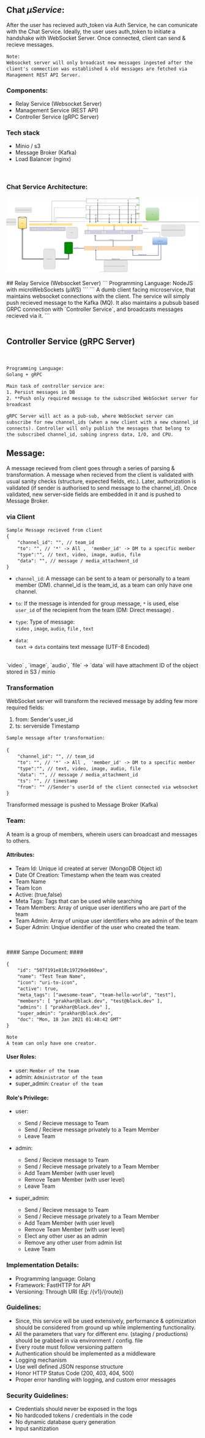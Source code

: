 ## Chat *µService*:
After the user has recieved auth_token via Auth Service, he can comunicate with the Chat Service. Ideally, the user uses auth_token to initiate a handshake with WebSocket Server. 
Once connected, client can send & recieve messages.
```
Note: 
Websocket server will only broadcast new messages ingested after the client's commection was established & old messages are fetched via Management REST API Server. 
```  

### Components:
* Relay Service (Websocket Server)
* Management Service (REST API)
* Controller Service (gRPC Server)

### Tech stack
* Minio / s3 
* Message Broker (Kafka)
* Load Balancer (nginx)
<br>

### Chat Service Architecture:
<img src="https://github.com/studiogangster/Blakc-Architecture/blob/main/chat/chat.svg">
<br>
<br>
## Relay Service (Websocket Server)
```
Programming Language:
NodeJS with microWebSockets (µWS)
```
```
A dumb client facing microservice, that maintains websocket connections with the client. The service will simply push recieved message to the Kafka (MQ).
It also maintains a pubsub based GRPC connection with `Controller Service`, and broadcasts messages recieved via it.
```
<br>
<br>

## Controller Service (gRPC Server)
<br>

```
Programming Language:
Golang + gRPC
```
```
Main task of controller service are:
1. Persist messages in DB
2. **Push only required message to the subscribed WebSocket server for broadcast
```
```
gRPC Server will act as a pub-sub, where WebSocket server can subscribe for new channel_ids (when a new client with a new channel_id connects). Controller will only publish the messages that belong to the subscribed channel_id, sabing ingress data, I/O, and CPU. 
```

## Message:
A message recieved from client goes through a series of parsing & transformation. A message when recieved from the client is validated with usual sanity checks (structure, expected fields, etc.). Later, authorization is validated (if sender is authorised to send message to the channel_id). Once validated, new server-side fields are embedded in it and is pushed to Message Broker.
<br>

### via Client
```
Sample Message recieved from client
{
    "channel_id": "", // team_id
    "to": "", // '*' -> All ,  'member_id' -> DM to a specific member 
    "type":"", // text, video, image, audio, file 
    "data": "", // message / media_attachment_id
}
```

* `channel_id`: A message can be sent to a team or personally to a team member (DM). channel_id is the team_id, as a team can only have one channel.  

* `to`: If the message is intended for group message, `*` is used, else `user_id` of the reciepient from the team (DM: Direct message) .

* `type`: Type of message:<br> `video` , `image`, `audio`, `file` , `text`

* `data`: <br>
`text` -> `data` contains text message (UTF-8 Encoded)
<br>
`video` , `image`, `audio`, `file` -> `data` will have attachment ID of the object stored in S3 / minio 


### Transformation
WebSocket server will transform the recieved message by adding few more required fields: 

1. from: Sender's user_id
2. ts: serverside Timestamp

```
Sample message after transformation:

{
    "channel_id": "", // team_id
    "to": "", // '*' -> All ,  'member_id' -> DM to a specific member 
    "type":"", // text, video, image, audio, file 
    "data": "", // message / media_attachment_id
    "ts": "", // timestamp
    "from": "" //Sender's userId of the client connected via websocket
}
```
Transformed message is pushed to Message Broker (Kafka)


### Team:
A team is a group of members, wherein users can broadcast and messages to others.

#### Attributes: ####
* Team Id: Unique id created at server (MongoDB Object id)
* Date Of Creation: Timestamp when the team was created
* Team Name
* Team Icon
* Active: (true,false)
* Meta Tags: Tags that can be used while searching
* Team Members: Array of unique user identifiers who are part of the team
* Team Admin: Array of unique user identifiers who are admin of the team
* Super Admin: Unqiue identifier of the user who created the team.
<br>
<br>
#### Sampe Document: ####
<br>

```
{
    "id": "507f191e810c19729de860ea", 
    "name": "Test Team Name",
    "icon": "uri-to-icon",
    "active": true,
    "meta_tags": ["awesome-team", "team-hello-world", "test"],
    "members": [ "prakhar@black.dev", "test@black.dev" ],
    "admins": [ "prakhar@black.dev" ],
    "super_admin": "prakhar@black.dev",
    "doc": "Mon, 18 Jan 2021 01:48:42 GMT"
}
```

```
Note
A team can only have one creator.
```
#### User Roles: ####
* user: `Member of the team`
* admin: `Administrator of the team`
* super_admin: `Creator of the team`

#### Role's Privilege: ####
* user:
    *   Send / Recieve message to Team
    *   Send / Recieve message privately to a Team Member
    *   Leave Team

* admin:
    *   Send / Recieve message to Team
    *   Send / Recieve message privately to a Team Member
    *   Add Team Member (with user level)
    *   Remove Team Member (with user level)
    *   Leave Team

* super_admin:
    *   Send / Recieve message to Team
    *   Send / Recieve message privately to a Team Member
    *   Add Team Member (with user level)
    *   Remove Team Member (with user level)
    *   Elect any other user as an admin
    *   Remove any other user from admin list
    *   Leave Team


### Implementation Details:
* Programming language: Golang
* Framework: FastHTTP for API
* Versioning: Through URI (Eg: /{v1}/{route})

### Guidelines:
* Since, this service will be used extensively, performance & optimization should be considered from ground up while implementing functionality.
* All the parameters that vary for different env. (staging / productions) should be grabbed in via environment / config. file
* Every route must follow versioning pattern
* Authentication should be implemented as a middleware
* Logging mechanism 
* Use well defined JSON response structure  
* Honor HTTP Status Code (200, 403, 404, 500) 
* Proper error handling with logging, and custom error messages 

### Security Guidelines:
* Credentials should never be exposed in the logs
* No hardcoded tokens / credentials in the code
* No dynamic database query generation  
* Input sanitization  
















